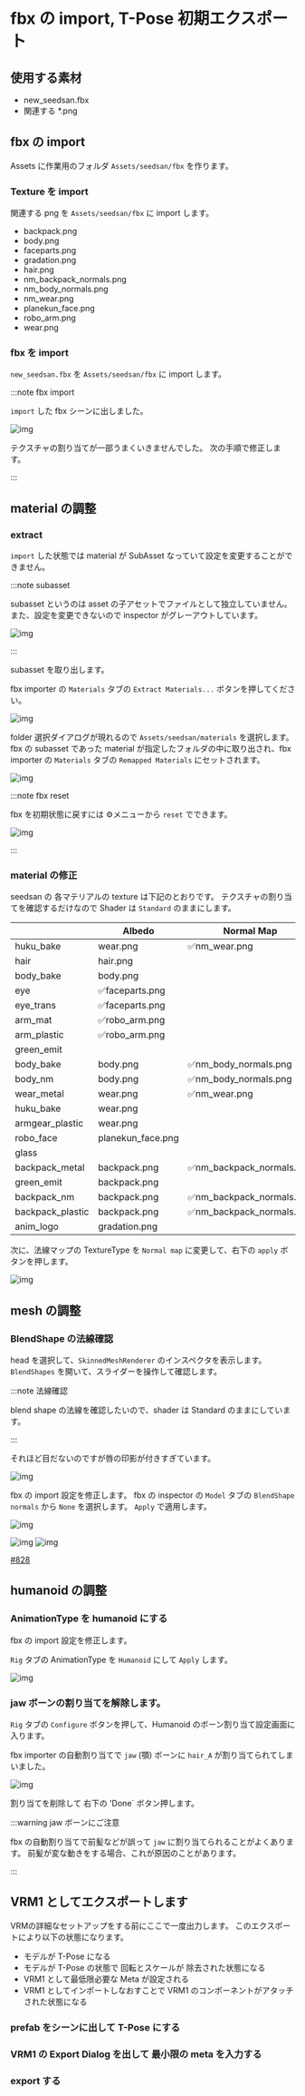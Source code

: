 # fbx の import, T-Pose 初期エクスポート

## 使用する素材

* new_seedsan.fbx
* 関連する *.png

## fbx の import

Assets に作業用のフォルダ `Assets/seedsan/fbx` を作ります。

### Texture を import

関連する png を `Assets/seedsan/fbx` に import します。

* backpack.png
* body.png
* faceparts.png
* gradation.png
* hair.png
* nm_backpack_normals.png
* nm_body_normals.png
* nm_wear.png
* planekun_face.png
* robo_arm.png
* wear.png

### fbx を import

`new_seedsan.fbx` を `Assets/seedsan/fbx` に import します。

:::note fbx import

`import` した fbx シーンに出しました。

![img](/images/vrm10/tutorial/fbx_import.jpg)

テクスチャの割り当てが一部うまくいきませんでした。
次の手順で修正します。

:::

## material の調整

### extract

`import` した状態では material が SubAsset なっていて設定を変更することができません。

:::note subasset

subasset というのは asset の子アセットでファイルとして独立していません。
また、設定を変更できないので inspector がグレーアウトしています。

![img](/images/vrm10/tutorial/embedded_subasset.jpg)

:::

subasset を取り出します。

fbx importer の `Materials` タブの `Extract Materials...` ボタンを押してください。

![img](/images/vrm10/tutorial/extract_materials.jpg)

folder 選択ダイアログが現れるので `Assets/seedsan/materials` を選択します。
fbx の subasset であった material が指定したフォルダの中に取り出され、fbx importer の `Materials` タブの `Remapped Materials` にセットされます。

![img](/images/vrm10/tutorial/extracted.jpg)

:::note fbx reset

fbx を初期状態に戻すには ⚙メニューから `reset` でできます。

![img](/images/vrm10/tutorial/fbx_reset.jpg)

:::

### material の修正

seedsan の 各マテリアルの texture は下記のとおりです。
テクスチャの割り当てを確認するだけなので Shader は `Standard` のままにします。

|                  | Albedo            | Normal Map               |
|------------------|-------------------|--------------------------|
| huku_bake        | wear.png          | ✅nm_wear.png             |
| hair             | hair.png          |                          |
| body_bake        | body.png          |                          |
| eye              | ✅faceparts.png    |                          |
| eye_trans        | ✅faceparts.png    |                          |
| arm_mat          | ✅robo_arm.png     |                          |
| arm_plastic      | ✅robo_arm.png     |                          |
| green_emit       |                   |                          |
| body_bake        | body.png          | ✅nm_body_normals.png     |
| body_nm          | body.png          | ✅nm_body_normals.png     |
| wear_metal       | wear.png          | ✅nm_wear.png             |
| huku_bake        | wear.png          |                          |
| armgear_plastic  | wear.png          |                          |
| robo_face        | planekun_face.png |                          |
| glass            |                   |                          |
| backpack_metal   | backpack.png      | ✅nm_backpack_normals.png |
| green_emit       | backpack.png      |                          |
| backpack_nm      | backpack.png      | ✅nm_backpack_normals.png |
| backpack_plastic | backpack.png      | ✅nm_backpack_normals.png |
| anim_logo        | gradation.png     |                          |

次に、法線マップの TextureType を `Normal map` に変更して、右下の `apply` ボタンを押します。

![img](/images/vrm10/tutorial/texturetype_normalmap.jpg)

## mesh の調整

### BlendShape の法線確認

head を選択して、`SkinnedMeshRenderer` のインスペクタを表示します。
`BlendShapes` を開いて、スライダーを操作して確認します。

:::note 法線確認

blend shape の法線を確認したいので、shader は Standard のままにしています。

:::

それほど目だないのですが唇の印影が付きすぎています。

![img](/images/vrm10/tutorial/blendshape_normal_aa.jpg)

fbx の import 設定を修正します。
fbx の inspector の `Model` タブの `BlendShape normals` から `None` を選択します。
`Apply` で適用します。

![img](/images/vrm10/tutorial/fbx_model_blendshapenormals.jpg)

![img](/images/vrm10/tutorial/blendshape_normal_aa.jpg)
![img](/images/vrm10/tutorial/blendshape_normal_none.jpg)

[#828](https://github.com/vrm-c/UniVRM/issues/828)

## humanoid の調整

### AnimationType を humanoid にする

fbx の import 設定を修正します。

`Rig` タブの AnimationType を `Humanoid` にして `Apply` します。

![img](/images/vrm10/tutorial/fbx_animation_type.jpg)

### jaw ボーンの割り当てを解除します。

`Rig` タブの `Configure` ボタンを押して、Humanoid のボーン割り当て設定画面に入ります。

fbx importer の自動割り当てで `jaw` (顎) ボーンに `hair_A` が割り当てられてしまいました。

![img](/images/vrm10/tutorial/humanoid_jaw.jpg)

割り当てを削除して 右下の 'Done` ボタン押します。

:::warning jaw ボーンにご注意

fbx の自動割り当てで前髪などが誤って `jaw` に割り当てられることがよくあります。
前髪が変な動きをする場合、これが原因のことがあります。

:::

## VRM1 としてエクスポートします

VRMの詳細なセットアップをする前にここで一度出力します。
このエクスポートにより以下の状態になります。

* モデルが T-Pose になる
* モデルが T-Pose の状態で 回転とスケールが 除去された状態になる
* VRM1 として最低限必要な Meta が設定される
* VRM1 としてインポートしなおすことで VRM1 のコンポーネントがアタッチされた状態になる

### prefab をシーンに出して T-Pose にする

### VRM1 の Export Dialog を出して 最小限の meta を入力する

### export する
